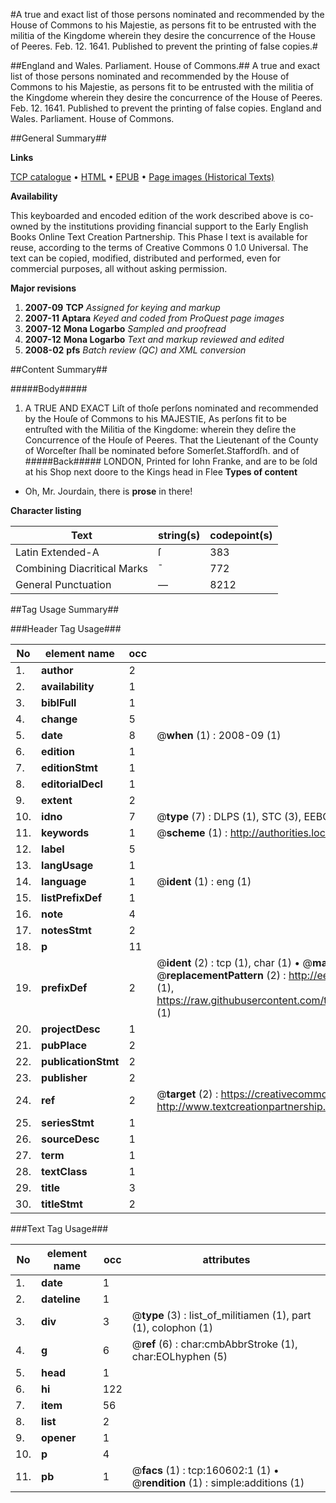 #A true and exact list of those persons nominated and recommended by the House of Commons to his Majestie, as persons fit to be entrusted with the militia of the Kingdome wherein they desire the concurrence of the House of Peeres. Feb. 12. 1641. Published to prevent the printing of false copies.#

##England and Wales. Parliament. House of Commons.##
A true and exact list of those persons nominated and recommended by the House of Commons to his Majestie, as persons fit to be entrusted with the militia of the Kingdome wherein they desire the concurrence of the House of Peeres. Feb. 12. 1641. Published to prevent the printing of false copies.
England and Wales. Parliament. House of Commons.

##General Summary##

**Links**

[TCP catalogue](http://www.ota.ox.ac.uk/tcp/)  • 
[HTML](http://tei.it.ox.ac.uk/tcp/Texts-HTML/free/A83/A83849.html)  • 
[EPUB](http://tei.it.ox.ac.uk/tcp/Texts-EPUB/free/A83/A83849.epub) • 
[Page images (Historical Texts)](https://data.historicaltexts.jisc.ac.uk/view?pubId=eebo-99868635e&pageId=eebo-99868635e-160602-1)

**Availability**

This keyboarded and encoded edition of the
	       work described above is co-owned by the institutions
	       providing financial support to the Early English Books
	       Online Text Creation Partnership. This Phase I text is
	       available for reuse, according to the terms of Creative
	       Commons 0 1.0 Universal. The text can be copied,
	       modified, distributed and performed, even for
	       commercial purposes, all without asking permission.

**Major revisions**

1. __2007-09__ __TCP__ *Assigned for keying and markup*
1. __2007-11__ __Aptara__ *Keyed and coded from ProQuest page images*
1. __2007-12__ __Mona Logarbo__ *Sampled and proofread*
1. __2007-12__ __Mona Logarbo__ *Text and markup reviewed and edited*
1. __2008-02__ __pfs__ *Batch review (QC) and XML conversion*

##Content Summary##

#####Body#####

1. A TRUE AND EXACT
Liſt of thoſe perſons nominated and recommended
by the Houſe of Commons to his
MAJESTIE,
As perſons fit to be entruſted with the Militia of the Kingdome: wherein they
deſire the Concurrence of the Houſe of Peeres.
That the Lieutenant of the County of Worceſter ſhall be
nominated before Somerſet.Staffordſh. and of
#####Back#####
LONDON, Printed for Iohn Franke, and are to be ſold at his Shop next doore
to the Kings head in Flee
**Types of content**

  * Oh, Mr. Jourdain, there is **prose** in there!

**Character listing**


|Text|string(s)|codepoint(s)|
|---|---|---|
|Latin Extended-A|ſ|383|
|Combining             Diacritical Marks|̄|772|
|General Punctuation|—|8212|

##Tag Usage Summary##

###Header Tag Usage###

|No|element name|occ|attributes|
|---|---|---|---|
|1.|__author__|2||
|2.|__availability__|1||
|3.|__biblFull__|1||
|4.|__change__|5||
|5.|__date__|8| @__when__ (1) : 2008-09 (1)|
|6.|__edition__|1||
|7.|__editionStmt__|1||
|8.|__editorialDecl__|1||
|9.|__extent__|2||
|10.|__idno__|7| @__type__ (7) : DLPS (1), STC (3), EEBO-CITATION (1), PROQUEST (1), VID (1)|
|11.|__keywords__|1| @__scheme__ (1) : http://authorities.loc.gov/ (1)|
|12.|__label__|5||
|13.|__langUsage__|1||
|14.|__language__|1| @__ident__ (1) : eng (1)|
|15.|__listPrefixDef__|1||
|16.|__note__|4||
|17.|__notesStmt__|2||
|18.|__p__|11||
|19.|__prefixDef__|2| @__ident__ (2) : tcp (1), char (1)  •  @__matchPattern__ (2) : ([0-9\-]+):([0-9IVX]+) (1), (.+) (1)  •  @__replacementPattern__ (2) : http://eebo.chadwyck.com/downloadtiff?vid=$1&page=$2 (1), https://raw.githubusercontent.com/textcreationpartnership/Texts/master/tcpchars.xml#$1 (1)|
|20.|__projectDesc__|1||
|21.|__pubPlace__|2||
|22.|__publicationStmt__|2||
|23.|__publisher__|2||
|24.|__ref__|2| @__target__ (2) : https://creativecommons.org/publicdomain/zero/1.0/ (1), http://www.textcreationpartnership.org/docs/. (1)|
|25.|__seriesStmt__|1||
|26.|__sourceDesc__|1||
|27.|__term__|1||
|28.|__textClass__|1||
|29.|__title__|3||
|30.|__titleStmt__|2||


###Text Tag Usage###

|No|element name|occ|attributes|
|---|---|---|---|
|1.|__date__|1||
|2.|__dateline__|1||
|3.|__div__|3| @__type__ (3) : list_of_militiamen (1), part (1), colophon (1)|
|4.|__g__|6| @__ref__ (6) : char:cmbAbbrStroke (1), char:EOLhyphen (5)|
|5.|__head__|1||
|6.|__hi__|122||
|7.|__item__|56||
|8.|__list__|2||
|9.|__opener__|1||
|10.|__p__|4||
|11.|__pb__|1| @__facs__ (1) : tcp:160602:1 (1)  •  @__rendition__ (1) : simple:additions (1)|
